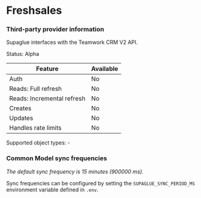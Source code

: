 # Freshsales

### Third-party provider information

Supaglue interfaces with the Teamwork CRM V2 API.

Status: Alpha

| Feature                    | Available |
| -------------------------- | --------- |
| Auth                       | No        |
| Reads: Full refresh        | No        |
| Reads: Incremental refresh | No        |
| Creates                    | No        |
| Updates                    | No        |
| Handles rate limits        | No        |

Supported object types: -

### Common Model sync frequencies

_The default sync frequency is 15 minutes (900000 ms)._

Sync frequencies can be configured by setting the `SUPAGLUE_SYNC_PERIOD_MS` environment variable defined in `.env`.
